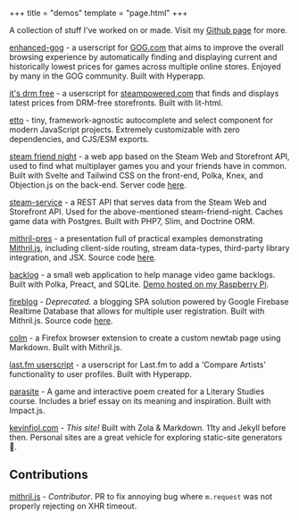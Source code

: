 +++
title = "demos"
template = "page.html"
+++

A collection of stuff I've worked on or made. Visit my [Github page](https://github.com/kevinfiol) for more.

[enhanced-gog](https://github.com/kevinfiol/enhanced-gog) - a userscript for [GOG.com](https://gog.com) that aims to improve the overall browsing experience by automatically finding and displaying current and historically lowest prices for games across multiple online stores. Enjoyed by many in the GOG community. Built with Hyperapp.

[it's drm free](https://github.com/kevinfiol/its-drm-free) - a userscript for [steampowered.com](https://steampowered.com) that finds and displays latest prices from DRM-free storefronts. Built with lit-html.

[etto](https://github.com/kevinfiol/etto) - tiny, framework-agnostic autocomplete and select component for modern JavaScript projects. Extremely customizable with zero dependencies, and CJS/ESM exports.

[steam friend night](https://sfn.now.sh) - a web app based on the Steam Web and Storefront API, used to find what multiplayer games you and your friends have in common. Built with Svelte and Tailwind CSS on the front-end, Polka, Knex, and Objection.js on the back-end. Server code [here](https://github.com/kevinfiol/sfn-server).

[steam-service](https://github.com/kevinfiol/steam-service) - a REST API that serves data from the Steam Web and Storefront API. Used for the above-mentioned steam-friend-night. Caches game data with Postgres. Built with PHP7, Slim, and Doctrine ORM.

[mithril-pres](https://mithril.netlify.app/) - a presentation full of practical examples demonstrating [Mithril.js](https://mithril.js.org), including client-side routing, stream data-types, third-party library integration, and JSX. Source code [here](https://github.com/kevinfiol/mithril-pres).

[backlog](https://github.com/kevinfiol/backlog) - a small web application to help manage video game backlogs. Built with Polka, Preact, and SQLite. [Demo hosted on my Raspberry Pi](https://backlog.sheev.net/).

[fireblog](https://fireblog.now.sh/) - *Deprecated.* a blogging SPA solution powered by Google Firebase Realtime Database that allows for multiple user registration. Built with Mithril.js. Source code [here](https://github.com/kevinfiol/fireblog).

[colm](https://addons.mozilla.org/en-US/firefox/addon/colm/) - a Firefox browser extension to create a custom newtab page using Markdown. Built with Mithril.js.

[last.fm userscript](https://gitlab.com/kevinfiol/lastfm-artists-userscript) - a userscript for Last.fm to add a 'Compare Artists' functionality to user profiles. Built with Hyperapp.

[parasite](https://keb.itch.io/parasite) - A game and interactive poem created for a Literary Studies course. Includes a brief essay on its meaning and inspiration. Built with Impact.js.

[kevinfiol.com](https://github.com/kevinfiol/kevinfiol.com) - *This site!* Built with Zola & Markdown. 11ty and Jekyll before then. Personal sites are a great vehicle for exploring static-site generators 🙂.

## Contributions

[mithril.js](https://github.com/MithrilJS/mithril.js) - *Contributor*. PR to fix annoying bug where `m.request` was not properly rejecting on XHR timeout.
